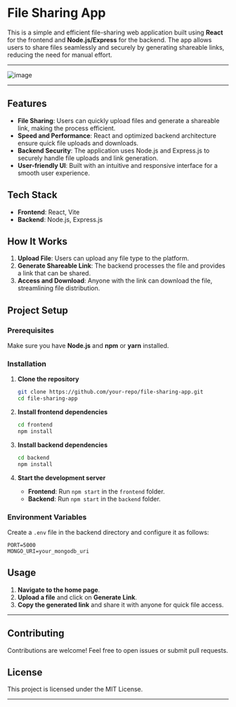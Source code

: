 # File Sharing App

This is a simple and efficient file-sharing web application built using **React** for the frontend and **Node.js/Express** for the backend. The app allows users to share files seamlessly and securely by generating shareable links, reducing the need for manual effort.

---

![image](https://github.com/user-attachments/assets/0101cc1d-0fed-4c7e-a7c6-b249246e3207)


---

## Features

- **File Sharing**: Users can quickly upload files and generate a shareable link, making the process efficient.
- **Speed and Performance**: React and optimized backend architecture ensure quick file uploads and downloads.
- **Backend Security**: The application uses Node.js and Express.js to securely handle file uploads and link generation.
- **User-friendly UI**: Built with an intuitive and responsive interface for a smooth user experience.

## Tech Stack

- **Frontend**: React, Vite
- **Backend**: Node.js, Express.js

## How It Works

1. **Upload File**: Users can upload any file type to the platform.
2. **Generate Shareable Link**: The backend processes the file and provides a link that can be shared.
3. **Access and Download**: Anyone with the link can download the file, streamlining file distribution.

## Project Setup

### Prerequisites

Make sure you have **Node.js** and **npm** or **yarn** installed.

### Installation

1. **Clone the repository**
   ```bash
   git clone https://github.com/your-repo/file-sharing-app.git
   cd file-sharing-app
   ```

2. **Install frontend dependencies**
   ```bash
   cd frontend
   npm install
   ```

3. **Install backend dependencies**
   ```bash
   cd backend
   npm install
   ```

4. **Start the development server**
   - **Frontend**: Run `npm start` in the `frontend` folder.
   - **Backend**: Run `npm start` in the `backend` folder.

### Environment Variables

Create a `.env` file in the backend directory and configure it as follows:
```env
PORT=5000
MONGO_URI=your_mongodb_uri
```

## Usage

1. **Navigate to the home page**.
2. **Upload a file** and click on **Generate Link**.
3. **Copy the generated link** and share it with anyone for quick file access.

---

## Contributing

Contributions are welcome! Feel free to open issues or submit pull requests.

## License

This project is licensed under the MIT License.

---


